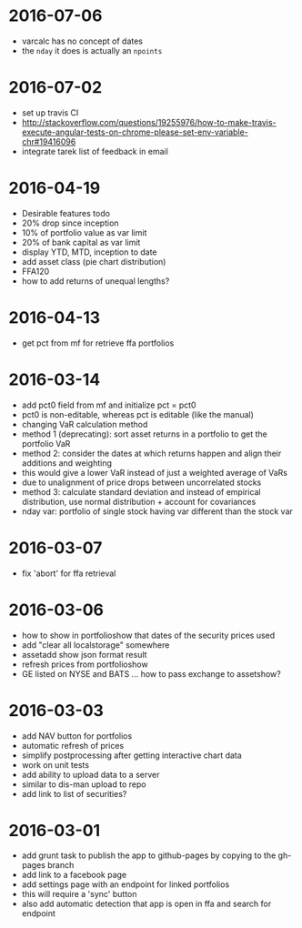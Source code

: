 # 2016-07-06
* varcalc has no concept of dates
 * the `nday` it does is actually an `npoints`

# 2016-07-02
* set up travis CI
 * http://stackoverflow.com/questions/19255976/how-to-make-travis-execute-angular-tests-on-chrome-please-set-env-variable-chr#19416096
* integrate tarek list of feedback in email

# 2016-04-19
* Desirable features todo
 * 20% drop since inception
 * 10% of portfolio value as var limit
 * 20% of bank capital as var limit
 * display YTD, MTD, inception to date
 * add asset class (pie chart distribution)
 * FFA120
* how to add returns of unequal lengths?

# 2016-04-13
* get pct from mf for retrieve ffa portfolios

# 2016-03-14
* add pct0 field from mf and initialize pct = pct0
 * pct0 is non-editable, whereas pct is editable (like the manual)
* changing VaR calculation method
 * method 1 (deprecating): sort asset returns in a portfolio to get the portfolio VaR
 * method 2: consider the dates at which returns happen and align their additions and weighting
  * this would give a lower VaR instead of just a weighted average of VaRs
  * due to unalignment of price drops between uncorrelated stocks
 * method 3: calculate standard deviation and instead of empirical distribution, use normal distribution + account for covariances
* nday var: portfolio of single stock having var different than the stock var

# 2016-03-07
* fix 'abort' for ffa retrieval

# 2016-03-06
* how to show in portfolioshow that dates of the security prices used
* add "clear all localstorage" somewhere
* assetadd show json format result
* refresh prices from portfolioshow
* GE listed on NYSE and BATS ... how to pass exchange to assetshow?

# 2016-03-03
* add NAV button for portfolios
* automatic refresh of prices
* simplify postprocessing after getting interactive chart data
* work on unit tests
* add ability to upload data to a server 
 * similar to dis-man upload to repo
* add link to list of securities?

# 2016-03-01
* add grunt task to publish the app to github-pages by copying to the gh-pages branch
* add link to a facebook page
* add settings page with an endpoint for linked portfolios
 * this will require a 'sync' button
 * also add automatic detection that app is open in ffa and search for endpoint
